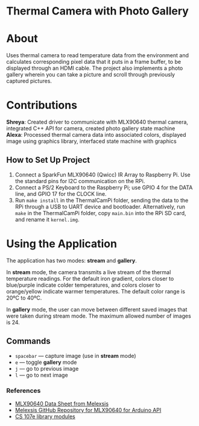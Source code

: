 # Thermal Camera with Photo Gallery

# About
Uses thermal camera to read temperature data from the environment and calculates corresponding pixel data that it puts in a frame buffer, to be displayed through an HDMI cable.
The project also implements a photo gallery wherein you can take a picture and scroll through previously captured pictures.

# Contributions
<strong>Shreya</strong>: Created driver to communicate with MLX90640 thermal camera, integrated C++ API for camera, created photo gallery state machine <br>
<strong>Alexa</strong>: Processed thermal camera data into associated colors, displayed image using graphics library, interfaced state machine with graphics

## How to Set Up Project
1. Connect a SparkFun MLX90640 (Qwicc) IR Array to Raspberry Pi. Use the standard pins for I2C communication on the RPi.
2. Connect a PS/2 Keyboard to the Raspberry Pi; use GPIO 4 for the DATA line, and GPIO 17 for the CLOCK line.
3. Run `make install` in the ThermalCamPi folder, sending the data to the RPi through a USB to UART device and bootloader. Alternatively, run `make` in the ThermalCamPi folder, copy `main.bin` into the RPi SD card, and rename it `kernel.img`.

# Using the Application
The application has two modes: **stream** and **gallery**.

In **stream** mode, the camera transmits a live stream of the thermal temperature readings. For the default iron gradient, colors closer to blue/purple indicate colder temperatures, and colors closer to orange/yellow indicate warmer temperatures. The default color range is 20ºC to 40ºC.

In **gallery** mode, the user can move between different saved images that were taken during stream mode. The maximum allowed number of images is 24.

## Commands
- `spacebar` — capture image (use in **stream** mode)
- `e` — toggle **gallery** mode
- `j` — go to previous image
- `l` — go to next image

### References
- [MLX90640 Data Sheet from Melexsis](https://www.melexis.com/-/media/files/documents/datasheets/mlx90640-datasheet-melexis.pdf)
- [Melexsis GitHub Repository for MLX90640 for Arduino API](https://github.com/melexis/mlx90640-library)
- [CS 107e library modules](https://github.com/cs107e/cs107e.github.io)
